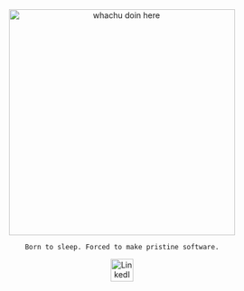 <div align="center">
  <img src="https://tenor.com/kqQ9kdzucuI.gif" 
       alt="whachu doin here" width="400"/>
  <p><code>Born to sleep. Forced to make pristine software.</code></p>
  <a href="https://www.linkedin.com/in/emith-dinsara-2b8282231/" target="_blank">
    <img src="https://i.pinimg.com/564x/6b/ab/30/6bab3017350ca04c6fa05569672bd31e.jpg" 
         alt="LinkedIn" width="40"/>
  </a>
</div>
